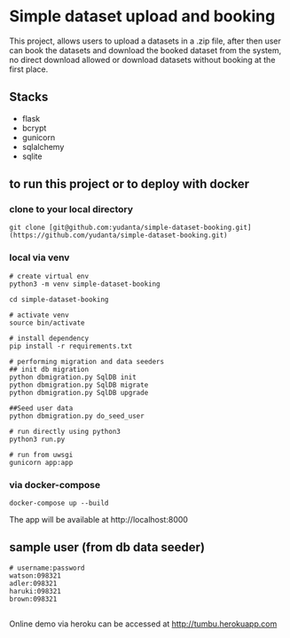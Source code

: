 # Simple dataset upload and booking
This project, allows users to upload a datasets in a .zip file, after then user can book the datasets and download the booked dataset from the system, no direct download allowed or download datasets without booking at the first place. 

## Stacks 
- flask
- bcrypt
- gunicorn
- sqlalchemy
- sqlite

## to run this project or to deploy with docker
### clone to your local directory
```
git clone [git@github.com:yudanta/simple-dataset-booking.git](https://github.com/yudanta/simple-dataset-booking.git)
```
### local via venv 
```
# create virtual env 
python3 -m venv simple-dataset-booking

cd simple-dataset-booking

# activate venv 
source bin/activate 

# install dependency 
pip install -r requirements.txt

# performing migration and data seeders
## init db migration 
python dbmigration.py SqlDB init
python dbmigration.py SqlDB migrate
python dbmigration.py SqlDB upgrade

##Seed user data
python dbmigration.py do_seed_user

# run directly using python3 
python3 run.py

# run from uwsgi 
gunicorn app:app 
```

### via docker-compose
```
docker-compose up --build
```

The app will be available at http://localhost:8000


## sample user (from db data seeder)
```
# username:password
watson:098321
adler:098321
haruki:098321
brown:098321
```

##
Online demo via heroku can be accessed at http://tumbu.herokuapp.com